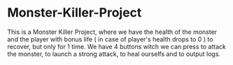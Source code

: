 # Monster-Killer-Project

This is a Monster Killer Project, where we have the health of the monster and the player with bonus life ( in case of player's health drops to 0 ) to recover, but only for 1 time.
We have 4 buttons witch we can press to attack the monster, to launch a strong attack, to heal ourselfs and to output logs.
